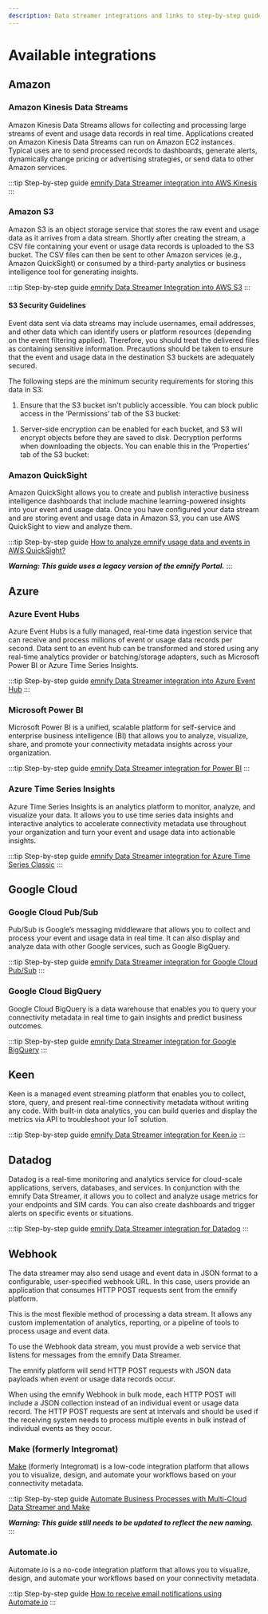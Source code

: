 ```yaml
---
description: Data streamer integrations and links to step-by-step guides.
---
```


# Available integrations

## Amazon

### Amazon Kinesis Data Streams

Amazon Kinesis Data Streams allows for collecting and processing large streams of event and usage data records in real time. 
Applications created on Amazon Kinesis Data Streams can run on Amazon EC2 instances. 
Typical uses are to send processed records to dashboards, generate alerts, dynamically change pricing or advertising strategies, or send data to other Amazon services.

:::tip Step-by-step guide
[emnify Data Streamer integration into AWS Kinesis](https://www.emnify.com/integration-guides/emnify-datastreamer-integration-into-aws-kinesis)
:::

### Amazon S3

Amazon S3 is an object storage service that stores the raw event and usage data as it arrives from a data stream. 
Shortly after creating the stream, a CSV file containing your event or usage data records is uploaded to the S3 bucket. 
The CSV files can then be sent to other Amazon services (e.g., Amazon QuickSight) or consumed by a third-party analytics or business intelligence tool for generating insights.

:::tip Step-by-step guide
[emnify Data Streamer Integration into AWS S3](https://www.emnify.com/integration-guides/emnify-datastreamer-integration-into-aws-s3)
:::

#### S3 Security Guidelines

Event data sent via data streams may include usernames, email addresses, and other data which can identify users or platform resources (depending on the event filtering applied). 
Therefore, you should treat the delivered files as containing sensitive information. 
Precautions should be taken to ensure that the event and usage data in the destination S3 buckets are adequately secured.

The following steps are the minimum security requirements for storing this data in S3:

1. Ensure that the S3 bucket isn't publicly accessible. You can block public access in the ‘Permissions’ tab of the S3 bucket:
<!-- SCREENSHOT -->
1. Server-side encryption can be enabled for each bucket, and S3 will encrypt objects before they are saved to disk. 
Decryption performs when downloading the objects. 
You can enable this in the ‘Properties’ tab of the S3 bucket:
<!-- SCREENSHOT -->

### Amazon QuickSight

Amazon QuickSight allows you to create and publish interactive business intelligence dashboards that include machine learning-powered insights into your event and usage data. 
Once you have configured your data stream and are storing event and usage data in Amazon S3, you can use AWS QuickSight to view and analyze them.

:::tip Step-by-step guide
[How to analyze emnify usage data and events in AWS QuickSight?](https://support.emnify.com/hc/en-us/articles/360010604820-How-to-analyze-EMnify-usage-data-and-events-in-AWS-Quicksight-)

**_Warning: This guide uses a legacy version of the emnify Portal._**
:::

## Azure

### Azure Event Hubs

Azure Event Hubs is a fully managed, real-time data ingestion service that can receive and process millions of event or usage data records per second. 
Data sent to an event hub can be transformed and stored using any real-time analytics provider or batching/storage adapters, such as Microsoft Power BI or Azure Time Series Insights.

:::tip Step-by-step guide
[emnify Data Streamer integration into Azure Event Hub](https://www.emnify.com/integration-guides/emnify-datastreamer-integration-into-azure-event-hub)
:::

### Microsoft Power BI

Microsoft Power BI is a unified, scalable platform for self-service and enterprise business intelligence (BI) that allows you to analyze, visualize, share, and promote your connectivity metadata insights across your organization.

:::tip Step-by-step guide
[emnify Data Streamer integration for Power BI](https://www.emnify.com/integration-guides/emnify-datastreamer-integration-for-power-bi)
:::

### Azure Time Series Insights

Azure Time Series Insights is an analytics platform to monitor, analyze, and visualize your data. 
It allows you to use time series data insights and interactive analytics to accelerate connectivity metadata use throughout your organization and turn your event and usage data into actionable insights.

:::tip Step-by-step guide
[emnify Data Streamer integration for Azure Time Series Classic](https://www.emnify.com/integration-guides/emnify-datastreamer-integration-for-azure-time-series-classic)
:::

## Google Cloud

### Google Cloud Pub/Sub

Pub/Sub is Google’s messaging middleware that allows you to collect and process your event and usage data in real time. 
It can also display and analyze data with other Google services, such as Google BigQuery.

:::tip Step-by-step guide
[emnify Data Streamer integration for Google Cloud Pub/Sub](https://www.emnify.com/integration-guides/datastreamer-integration-into-google-cloud-pubsub)
:::

### Google Cloud BigQuery

Google Cloud BigQuery is a data warehouse that enables you to query your connectivity metadata in real time to gain insights and predict business outcomes.

:::tip Step-by-step guide
[emnify Data Streamer integration for Google BigQuery](https://www.emnify.com/integration-guides/datastreamer-integration-google-bigquery)
:::

## Keen

Keen is a managed event streaming platform that enables you to collect, store, query, and present real-time connectivity metadata without writing any code. 
With built-in data analytics, you can build queries and display the metrics via API to troubleshoot your IoT solution.

:::tip Step-by-step guide
[emnify Data Streamer integration for Keen.io](https://www.emnify.com/integration-guides/emnify-datastreamer-integration-for-keen-io)
:::

## Datadog

Datadog is a real-time monitoring and analytics service for cloud-scale applications, servers, databases, and services. 
In conjunction with the emnify Data Streamer, it allows you to collect and analyze usage metrics for your endpoints and SIM cards. 
You can also create dashboards and trigger alerts on specific events or situations.

:::tip Step-by-step guide
[emnify Data Streamer integration for Datadog](https://www.emnify.com/integration-guides/emnify-datastreamer-integration-for-datadog)
:::

## Webhook

The data streamer may also send usage and event data in JSON format to a configurable, user-specified webhook URL. 
In this case, users provide an application that consumes HTTP POST requests sent from the emnify platform.

This is the most flexible method of processing a data stream. It allows any custom implementation of analytics, reporting, or a pipeline of tools to process usage and event data.

To use the Webhook data stream, you must provide a web service that listens for messages from the emnify Data Streamer.

The emnify platform will send HTTP POST requests with JSON data payloads when event or usage data records occur.

When using the emnify Webhook in bulk mode, each HTTP POST will include a JSON collection instead of an individual event or usage data record. 
The HTTP POST requests are sent at intervals and should be used if the receiving system needs to process multiple events in bulk instead of individual events as they occur.

### Make (formerly Integromat)

[Make](https://www.make.com/en) (formerly Integromat) is a low-code integration platform that allows you to visualize, design, and automate your workflows based on your connectivity metadata.

:::tip Step-by-step guide
[Automate Business Processes with Multi-Cloud Data Streamer and Make](https://www.emnify.com/integration-guides/emnify-mcds-integromat-integration)

**_Warning: This guide still needs to be updated to reflect the new naming._**
:::

### Automate.io

Automate.io is a no-code integration platform that allows you to visualize, design, and automate your workflows based on your connectivity metadata.

:::tip Step-by-step guide
[How to receive email notifications using Automate.io](https://www.emnify.com/integration-guides/how-to-receice-email-notifications-using-automate.io)
:::
